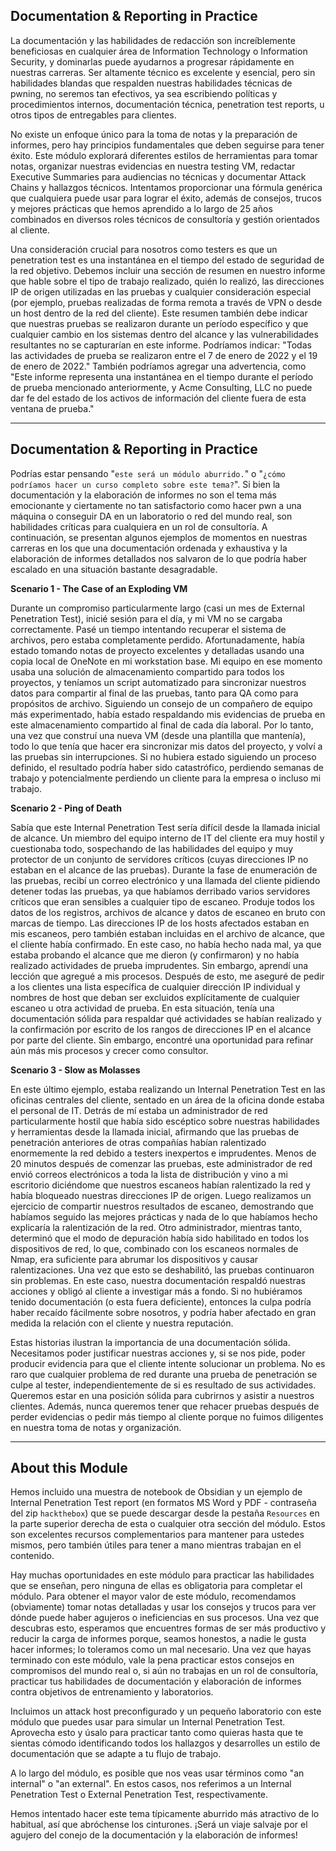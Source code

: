 ## Documentation & Reporting in Practice

La documentación y las habilidades de redacción son increíblemente beneficiosas en cualquier área de Information Technology o Information Security, y dominarlas puede ayudarnos a progresar rápidamente en nuestras carreras. Ser altamente técnico es excelente y esencial, pero sin habilidades blandas que respalden nuestras habilidades técnicas de pwning, no seremos tan efectivos, ya sea escribiendo políticas y procedimientos internos, documentación técnica, penetration test reports, u otros tipos de entregables para clientes.

No existe un enfoque único para la toma de notas y la preparación de informes, pero hay principios fundamentales que deben seguirse para tener éxito. Este módulo explorará diferentes estilos de herramientas para tomar notas, organizar nuestras evidencias en nuestra testing VM, redactar Executive Summaries para audiencias no técnicas y documentar Attack Chains y hallazgos técnicos. Intentamos proporcionar una fórmula genérica que cualquiera puede usar para lograr el éxito, además de consejos, trucos y mejores prácticas que hemos aprendido a lo largo de 25 años combinados en diversos roles técnicos de consultoría y gestión orientados al cliente.

Una consideración crucial para nosotros como testers es que un penetration test es una instantánea en el tiempo del estado de seguridad de la red objetivo. Debemos incluir una sección de resumen en nuestro informe que hable sobre el tipo de trabajo realizado, quién lo realizó, las direcciones IP de origen utilizadas en las pruebas y cualquier consideración especial (por ejemplo, pruebas realizadas de forma remota a través de VPN o desde un host dentro de la red del cliente). Este resumen también debe indicar que nuestras pruebas se realizaron durante un período específico y que cualquier cambio en los sistemas dentro del alcance y las vulnerabilidades resultantes no se capturarían en este informe. Podríamos indicar: "Todas las actividades de prueba se realizaron entre el 7 de enero de 2022 y el 19 de enero de 2022." También podríamos agregar una advertencia, como "Este informe representa una instantánea en el tiempo durante el período de prueba mencionado anteriormente, y Acme Consulting, LLC no puede dar fe del estado de los activos de información del cliente fuera de esta ventana de prueba."

---

## Documentation & Reporting in Practice

Podrías estar pensando "`este será un módulo aburrido.`" o "`¿cómo podríamos hacer un curso completo sobre este tema?`". Si bien la documentación y la elaboración de informes no son el tema más emocionante y ciertamente no tan satisfactorio como hacer pwn a una máquina o conseguir DA en un laboratorio o red del mundo real, son habilidades críticas para cualquiera en un rol de consultoría. A continuación, se presentan algunos ejemplos de momentos en nuestras carreras en los que una documentación ordenada y exhaustiva y la elaboración de informes detallados nos salvaron de lo que podría haber escalado en una situación bastante desagradable.

**Scenario 1 - The Case of an Exploding VM**

Durante un compromiso particularmente largo (casi un mes de External Penetration Test), inicié sesión para el día, y mi VM no se cargaba correctamente. Pasé un tiempo intentando recuperar el sistema de archivos, pero estaba completamente perdido. Afortunadamente, había estado tomando notas de proyecto excelentes y detalladas usando una copia local de OneNote en mi workstation base. Mi equipo en ese momento usaba una solución de almacenamiento compartido para todos los proyectos, y teníamos un script automatizado para sincronizar nuestros datos para compartir al final de las pruebas, tanto para QA como para propósitos de archivo. Siguiendo un consejo de un compañero de equipo más experimentado, había estado respaldando mis evidencias de prueba en este almacenamiento compartido al final de cada día laboral. Por lo tanto, una vez que construí una nueva VM (desde una plantilla que mantenía), todo lo que tenía que hacer era sincronizar mis datos del proyecto, y volví a las pruebas sin interrupciones. Si no hubiera estado siguiendo un proceso definido, el resultado podría haber sido catastrófico, perdiendo semanas de trabajo y potencialmente perdiendo un cliente para la empresa o incluso mi trabajo.

**Scenario 2 - Ping of Death**

Sabía que este Internal Penetration Test sería difícil desde la llamada inicial de alcance. Un miembro del equipo interno de IT del cliente era muy hostil y cuestionaba todo, sospechando de las habilidades del equipo y muy protector de un conjunto de servidores críticos (cuyas direcciones IP no estaban en el alcance de las pruebas). Durante la fase de enumeración de las pruebas, recibí un correo electrónico y una llamada del cliente pidiendo detener todas las pruebas, ya que habíamos derribado varios servidores críticos que eran sensibles a cualquier tipo de escaneo. Produje todos los datos de los registros, archivos de alcance y datos de escaneo en bruto con marcas de tiempo. Las direcciones IP de los hosts afectados estaban en mis escaneos, pero también estaban incluidas en el archivo de alcance, que el cliente había confirmado. En este caso, no había hecho nada mal, ya que estaba probando el alcance que me dieron (y confirmaron) y no había realizado actividades de prueba imprudentes. Sin embargo, aprendí una lección que agregué a mis procesos. Después de esto, me aseguré de pedir a los clientes una lista específica de cualquier dirección IP individual y nombres de host que deban ser excluidos explícitamente de cualquier escaneo u otra actividad de prueba. En esta situación, tenía una documentación sólida para respaldar qué actividades se habían realizado y la confirmación por escrito de los rangos de direcciones IP en el alcance por parte del cliente. Sin embargo, encontré una oportunidad para refinar aún más mis procesos y crecer como consultor.

**Scenario 3 - Slow as Molasses**

En este último ejemplo, estaba realizando un Internal Penetration Test en las oficinas centrales del cliente, sentado en un área de la oficina donde estaba el personal de IT. Detrás de mí estaba un administrador de red particularmente hostil que había sido escéptico sobre nuestras habilidades y herramientas desde la llamada inicial, afirmando que las pruebas de penetración anteriores de otras compañías habían ralentizado enormemente la red debido a testers inexpertos e imprudentes. Menos de 20 minutos después de comenzar las pruebas, este administrador de red envió correos electrónicos a toda la lista de distribución y vino a mi escritorio diciéndome que nuestros escaneos habían ralentizado la red y había bloqueado nuestras direcciones IP de origen. Luego realizamos un ejercicio de compartir nuestros resultados de escaneo, demostrando que habíamos seguido las mejores prácticas y nada de lo que habíamos hecho explicaría la ralentización de la red. Otro administrador, mientras tanto, determinó que el modo de depuración había sido habilitado en todos los dispositivos de red, lo que, combinado con los escaneos normales de Nmap, era suficiente para abrumar los dispositivos y causar ralentizaciones. Una vez que esto se deshabilitó, las pruebas continuaron sin problemas. En este caso, nuestra documentación respaldó nuestras acciones y obligó al cliente a investigar más a fondo. Si no hubiéramos tenido documentación (o esta fuera deficiente), entonces la culpa podría haber recaído fácilmente sobre nosotros, y podría haber afectado en gran medida la relación con el cliente y nuestra reputación.

Estas historias ilustran la importancia de una documentación sólida. Necesitamos poder justificar nuestras acciones y, si se nos pide, poder producir evidencia para que el cliente intente solucionar un problema. No es raro que cualquier problema de red durante una prueba de penetración se culpe al tester, independientemente de si es resultado de sus actividades. Queremos estar en una posición sólida para cubrirnos y asistir a nuestros clientes. Además, nunca queremos tener que rehacer pruebas después de perder evidencias o pedir más tiempo al cliente porque no fuimos diligentes en nuestra toma de notas y organización.

---

## About this Module

Hemos incluido una muestra de notebook de Obsidian y un ejemplo de Internal Penetration Test report (en formatos MS Word y PDF - contraseña del zip `hackthebox`) que se puede descargar desde la pestaña `Resources` en la parte superior derecha de esta o cualquier otra sección del módulo. Estos son excelentes recursos complementarios para mantener para ustedes mismos, pero también útiles para tener a mano mientras trabajan en el contenido.

Hay muchas oportunidades en este módulo para practicar las habilidades que se enseñan, pero ninguna de ellas es obligatoria para completar el módulo. Para obtener el mayor valor de este módulo, recomendamos (obviamente) tomar notas detalladas y usar los consejos y trucos para ver dónde puede haber agujeros o ineficiencias en sus procesos. Una vez que descubras esto, esperamos que encuentres formas de ser más productivo y reducir la carga de informes porque, seamos honestos, a nadie le gusta hacer informes; lo toleramos como un mal necesario. Una vez que hayas terminado con este módulo, vale la pena practicar estos consejos en compromisos del mundo real o, si aún no trabajas en un rol de consultoría, practicar tus habilidades de documentación y elaboración de informes contra objetivos de entrenamiento y laboratorios.

Incluimos un attack host preconfigurado y un pequeño laboratorio con este módulo que puedes usar para simular un Internal Penetration Test. Aprovecha esto y úsalo para practicar tanto como quieras hasta que te sientas cómodo identificando todos los hallazgos y desarrolles un estilo de documentación que se adapte a tu flujo de trabajo.

A lo largo del módulo, es posible que nos veas usar términos como "an internal" o "an external". En estos casos, nos referimos a un Internal Penetration Test o External Penetration Test, respectivamente.

Hemos intentado hacer este tema típicamente aburrido más atractivo de lo habitual, así que abróchense los cinturones. ¡Será un viaje salvaje por el agujero del conejo de la documentación y la elaboración de informes!